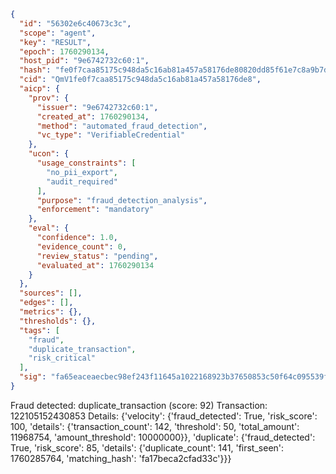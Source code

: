 ```json
{
  "id": "56302e6c40673c3c",
  "scope": "agent",
  "key": "RESULT",
  "epoch": 1760290134,
  "host_pid": "9e6742732c60:1",
  "hash": "fe0f7caa85175c948da5c16ab81a457a58176de80820dd85f61e7c8a9b7d04b4",
  "cid": "QmV1fe0f7caa85175c948da5c16ab81a457a58176de8",
  "aicp": {
    "prov": {
      "issuer": "9e6742732c60:1",
      "created_at": 1760290134,
      "method": "automated_fraud_detection",
      "vc_type": "VerifiableCredential"
    },
    "ucon": {
      "usage_constraints": [
        "no_pii_export",
        "audit_required"
      ],
      "purpose": "fraud_detection_analysis",
      "enforcement": "mandatory"
    },
    "eval": {
      "confidence": 1.0,
      "evidence_count": 0,
      "review_status": "pending",
      "evaluated_at": 1760290134
    }
  },
  "sources": [],
  "edges": [],
  "metrics": {},
  "thresholds": {},
  "tags": [
    "fraud",
    "duplicate_transaction",
    "risk_critical"
  ],
  "sig": "fa65eaceaecbec98ef243f11645a1022168923b37650853c50f64c095539f82d"
}
```

Fraud detected: duplicate_transaction (score: 92)
Transaction: 122105152430853
Details: {'velocity': {'fraud_detected': True, 'risk_score': 100, 'details': {'transaction_count': 142, 'threshold': 50, 'total_amount': 11968754, 'amount_threshold': 10000000}}, 'duplicate': {'fraud_detected': True, 'risk_score': 85, 'details': {'duplicate_count': 141, 'first_seen': 1760285764, 'matching_hash': 'fa17beca2cfad33c'}}}